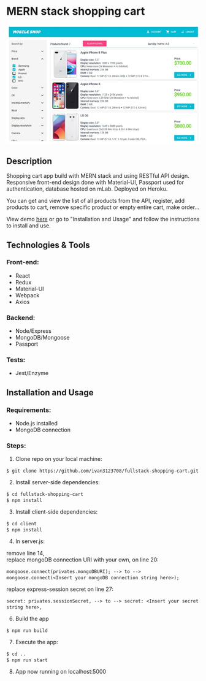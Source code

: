 # MERN stack shopping cart

<img src="githubImg/mobile_shop.jpg"/>

## Description

Shopping cart app build with MERN stack and using RESTful API design. Responsive front-end design done with Material-UI, Passport used for authentication, database hosted on mLab. Deployed on Heroku.

You can get and view the list of all products from the API, register, add products to cart, remove specific product or empty entire cart, make order...

View demo <a href="http://ij-mobile-shop.herokuapp.com/">here</a> or go to "Installation and Usage" and follow the instructions to install and use.

## Technologies & Tools

### Front-end:

* React
* Redux
* Material-UI
* Webpack
* Axios

### Backend:

* Node/Express
* MongoDB/Mongoose
* Passport

### Tests:

* Jest/Enzyme

## Installation and Usage

### Requirements:

* Node.js installed
* MongoDB connection

### Steps:
1. Clone repo on your local machine:
```
$ git clone https://github.com/ivan3123708/fullstack-shopping-cart.git
```
2. Install server-side dependencies:
```
$ cd fullstack-shopping-cart
$ npm install
```
3. Install client-side dependencies:
```
$ cd client
$ npm install
```
4. In server.js:<br/>

remove line 14,<br/>
replace mongoDB connection URI with your own, on line 20:<br/>
```
mongoose.connect(privates.mongoDBURI); --> to --> mongoose.connect(<Insert your mongoDB connection string here>);
```
replace express-session secret on line 27:<br/>
```
secret: privates.sessionSecret, --> to --> secret: <Insert your secret string here>,
```
6. Build the app
```
$ npm run build
```
7. Execute the app:<br/>
```
$ cd ..
$ npm run start
```
8. App now running on localhost:5000
